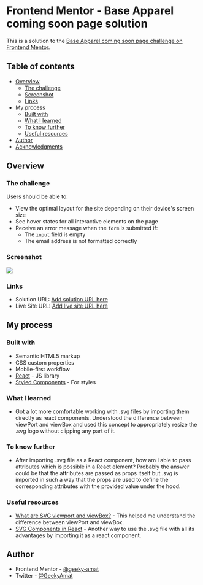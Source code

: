 # Frontend Mentor - Base Apparel coming soon page solution

This is a solution to the [Base Apparel coming soon page challenge on Frontend Mentor](https://www.frontendmentor.io/challenges/base-apparel-coming-soon-page-5d46b47f8db8a7063f9331a0).

## Table of contents

- [Overview](#overview)
  - [The challenge](#the-challenge)
  - [Screenshot](#screenshot)
  - [Links](#links)
- [My process](#my-process)
  - [Built with](#built-with)
  - [What I learned](#what-i-learned)
  - [To know further](#to-know-further)
  - [Useful resources](#useful-resources)
- [Author](#author)
- [Acknowledgments](#acknowledgments)


## Overview

### The challenge

Users should be able to:

- View the optimal layout for the site depending on their device's screen size
- See hover states for all interactive elements on the page
- Receive an error message when the `form` is submitted if:
  - The `input` field is empty
  - The email address is not formatted correctly

### Screenshot

![](./screenshot.jpg)



### Links

- Solution URL: [Add solution URL here](https://your-solution-url.com)
- Live Site URL: [Add live site URL here](https://your-live-site-url.com)

## My process

### Built with

- Semantic HTML5 markup
- CSS custom properties
- Mobile-first workflow
- [React](https://reactjs.org/) - JS library
- [Styled Components](https://styled-components.com/) - For styles


### What I learned

- Got a lot more comfortable working with .svg files by importing them directly as react components. Understood the difference between viewPort and viewBox and used this concept to appropriately resize the .svg logo without clipping any part of it.

### To know further

- After importing .svg file as a React component, how am I able to pass attributes which is possible in a React element? Probably the answer could be that the attributes are passed as props itself but .svg is imported in such a way that the props are used to define the corresponding attributes with the provided value under the hood.

### Useful resources

- [What are SVG viewport and viewBox?](https://www.youtube.com/watch?v=TBYJ2V1jAlA) - This helped me understand the difference between viewPort and viewBox.
- [SVG Components in React](https://www.youtube.com/watch?v=JUrcWu57itY) - Another way to use the .svg file with all its advantages by importing it as a react component.


## Author

- Frontend Mentor - [@geeky-amat](https://www.frontendmentor.io/profile/geeky-amat)
- Twitter - [@GeekyAmat](https://www.twitter.com/GeekyAmat)